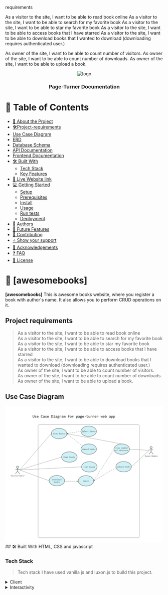 requirements

As a visitor to the site, I want to be able to read book online
As a visitor to the site, I want to be able to search for my favorite book
As a visitor to the site, I want to be able to star my favorite book
As a visitor to the site, I want to be able to access books that I have starred
As a visitor to the site, I want to be able to download books that I wanted to download (downloading requires authenticated user.)

As owner of the site, I want to be able to count number of visitors.
As owner of the site, I want to be able to count number of downloads.
As owner of the site, I want to be able to upload a book.
<a name="readme-top"></a>

<div align="center">
  <!-- You are encouraged to replace this logo with your own! Otherwise you can also remove it. -->
  <img src="murple_logo.png" alt="logo" width="140"  height="auto" />
  <br/>

  <h3><b>Page-Turner Documentation</b></h3>

</div>

<!-- TABLE OF CONTENTS -->

# 📗 Table of Contents

- [📖 About the Project](#about-project)
- [🛠Project-requirements](#project-requirements)
- [Use Case Diagram](#use-case-diagram)
- [ERD](#erd)
- [Database Schema](#database-schema)
- [API Documentation](#api-documentation)
- [Frontend Documentation](#frontend-documentation)
- [🛠 Built With](#built-with)
  - [Tech Stack](#tech-stack)
  - [Key Features](#key-features)
- [🚀 Live Website link](#live-demo)
- [💻 Getting Started](#getting-started)
  - [Setup](#setup)
  - [Prerequisites](#prerequisites)
  - [Install](#install)
  - [Usage](#usage)
  - [Run tests](#run-tests)
  - [Deployment](#triangular_flag_on_post-deployment)
- [👥 Authors](#authors)
- [🔭 Future Features](#future-features)
- [🤝 Contributing](#contributing)
- [⭐️ Show your support](#support)
- [🙏 Acknowledgements](#acknowledgements)
- [❓ FAQ](#faq)
- [📝 License](#license)

<!-- PROJECT DESCRIPTION -->

# 📖 [awesomebooks] <a name="about-project"></a>

>

**[awesomebooks]** This is awesome books website, where you register a book with author's name. It also allows you to perform CRUD operations on it.

## Project requirements <a name="project-requirements"></a>

> As a visitor to the site, I want to be able to read book online <br/>
> As a visitor to the site, I want to be able to search for my favorite book<br/>
> As a visitor to the site, I want to be able to star my favorite book<br/>
> As a visitor to the site, I want to be able to access books that I have starred<br/>
> As a visitor to the site, I want to be able to download books that I wanted to download (downloading requires authenticated user.)<br/>
> As owner of the site, I want to be able to count number of visitors.<br/>
> As owner of the site, I want to be able to count number of downloads.<br/>
> As owner of the site, I want to be able to upload a book.<br/>

## Use Case Diagram <a name="use-case-diagram"></a>

<img src="./public/use-case.jpg"/>
## 🛠 Built With <a name="built-with">HTML, CSS and javascript</a>

### Tech Stack <a name="tech-stack"></a>

> Tech stack
> I have used vanilla js and luxon.js to build this project.

<details>
  <summary>Client</summary>
  <ul>
    <li><a href="https://css.org/">CSS</a></li>
  </ul>
</details>

<details>
  <summary>Interactivity</summary>
  <ul>
    <li><a href="https://js.com/">vanilla js</a></li>
  </ul>

<!-- Features -->

### Key Features <a name="key-features"></a>

> Describe between 1-3 key features of the application.

- **[allows_book_registration]**
- **[performs_CRUD]**

<p align="right">(<a href="#readme-top">back to top</a>)</p>

<!-- LIVE DEMO -->

## Use Case Schenario <a name="use-case-schenario"></a>

#. Admin/Users Scenario

1.  Admin logs in to the website as an admin.
2.  Admin uploads a book with Author-name, and genre: Comic, self-helping, fiction, enterpreneurship, auto-biography. Admin can view list of all books and perform CRUD operations on them.
3.  Users can search for a book by Author-name, and genre. View a book description and opens it. USers can also download a book by logging in to the website.

## 🚀 Live Demo <a name="live-demo"></a>

> Add a link to your deployed project.

- [Live Demo Link](https://ibranista.github.io/awesome-books-ibranista.github.io/)

<p align="right">(<a href="#readme-top">back to top</a>)</p>

<!-- GETTING STARTED -->

## 💻 Getting Started <a name="getting-started"></a>

To get a local copy up and running, follow these steps.

### Prerequisites

In order to run this project you need:

- open index.html and open it inside your favorite browser.

### Setup

- Create a local directory that you want to clone the repository.

- Open the git-bash in the current created directory.

- Clone this repository

- Open git-bash inside the cloned repository

- run npm install

- after installation has finished you can open index.html

- That's it enjoy :)

### Install

Install this project with:

install the dependancies using node package manager also known as npm.

### Usage

<p align="right">(<a href="#readme-top">back to top</a>)</p>

<!-- AUTHORS -->

## 👥 Authors <a name="authors"></a>

> Mention all of the collaborators of this project.

👤 **Ibrahim**

- GitHub: [@githubhandle](https://github.com/ibranista)
- Twitter: [@twitterhandle](https://twitter.com/ibrahimkedir9)
- LinkedIn: [LinkedIn](https://linkedin.com/in/ibraheem88)

<p align="right">(<a href="#readme-top">back to top</a>)</p>

<!-- FUTURE FEATURES -->

## 🔭 Future Features <a name="future-features"></a>

> Describe 1 - 3 features you will add to the project.

- [ user authorization and authentication ] **[new_feature_1]**
- [ add option to read books online ] **[new_feature_2]**
- [ fetch more books online ] **[new_feature_3]**

<p align="right">(<a href="#readme-top">back to top</a>)</p>

<!-- CONTRIBUTING -->

## 🤝 Contributing <a name="contributing"></a>

Contributions, issues, and feature requests are welcome!

Feel free to check the [issues page](../../issues/).

<p align="right">(<a href="#readme-top">back to top</a>)</p>

<!-- SUPPORT -->

## ⭐️ Show your support <a name="support"></a>

> support me by giving this project a star

<p align="right">(<a href="#readme-top">back to top</a>)</p>

<!-- ACKNOWLEDGEMENTS -->

## 🙏 Acknowledgments <a name="acknowledgements"></a>

> Give credit to everyone who inspired your codebase.

I would like to thank Anna for helping me do this project.

<p align="right">(<a href="#readme-top">back to top</a>)</p>

<!-- FAQ (optional) -->

## ❓ FAQ <a name="faq"></a>

> Add at least 2 questions new developers would ask when they decide to use your project.

- **[fill free to use this project in any way that's legal.]**

<p align="right">(<a href="#readme-top">back to top</a>)</p>

<!-- LICENSE -->

## 📝 License <a name="license" href="https://opensource.org/licenses/MIT"></a>

This project is [MIT]("https://opensource.org/licenses/MIT") licensed.

_NOTE: we recommend using the [MIT license](https://choosealicense.com/licenses/mit/) - you can set it up quickly by [using templates available on GitHub](https://docs.github.com/en/communities/setting-up-your-project-for-healthy-contributions/adding-a-license-to-a-repository). You can also use [any other license](https://choosealicense.com/licenses/) if you wish._

<p align="right">(<a href="#readme-top">back to top</a>)</p>
